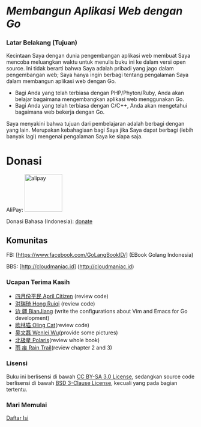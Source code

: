 ***Membangun Aplikasi Web dengan Go***
======================================

### Latar Belakang (Tujuan)

Kecintaan Saya dengan dunia pengembangan aplikasi web membuat Saya mencoba meluangkan waktu untuk menulis buku ini ke dalam versi open source. Ini tidak berarti bahwa Saya adalah pribadi yang jago dalam pengembangan web; Saya hanya ingin berbagi tentang pengalaman Saya dalam membangun aplikasi web dengan Go.

- Bagi Anda yang telah terbiasa dengan PHP/Phyton/Ruby, Anda akan belajar bagaimana mengembangkan aplikasi web menggunakan Go. 
- Bagi Anda yang telah terbiasa dengan C/C++, Anda akan mengetahui bagaimana web bekerja dengan Go.

Saya menyakini bahwa tujuan dari pembelajaran adalah berbagi dengan yang lain. Merupakan kebahagiaan bagi Saya jika Saya dapat berbagi (lebih banyak lagi) mengenai pengalaman Saya ke siapa saja.

# Donasi

AliPay: <img src="../zh/images/alipay.png" alt="alipay" width="100" height="100">

Donasi Bahasa (Indonesia): [donate](http://paypal.com/...)

## Komunitas

FB: [https://www.facebook.com/GoLangBookID/] (EBook Golang Indonesia)

BBS: [http://cloudmaniac.id] (http://cloudmaniac.id)

### Ucapan Terima Kasih

- [四月份平民 April Citizen](https://plus.google.com/110445767383269817959) (review code)
 - [洪瑞琦 Hong Ruiqi](https://github.com/hongruiqi) (review code)
 - [边  疆 BianJiang](https://github.com/border) (write the configurations about Vim and Emacs for Go development)
 - [欧林猫 Oling Cat](https://github.com/OlingCat)(review code)
 - [吴文磊 Wenlei Wu](mailto:spadesacn@gmail.com)(provide some pictures)
 - [北极星 Polaris](https://github.com/polaris1119)(review whole book)
 - [雨  痕 Rain Trail](https://github.com/qyuhen)(review chapter 2 and 3)

### Lisensi

Buku ini berlisensi di bawah [CC BY-SA 3.0 License](http://creativecommons.org/licenses/by-sa/3.0/),
sedangkan source code berlisensi di bawah [BSD 3-Clause License](<https://github.com/astaxie/build-web-application-with-golang/blob/master/LICENSE.md>), kecuali yang pada bagian tertentu.

### Mari Memulai

[Daftar Isi](./preface.md)